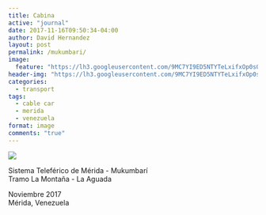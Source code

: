 ```yaml
---
title: Cabina
active: "journal"
date: 2017-11-16T09:50:34-04:00
author: David Hernandez
layout: post
permalink: /mukumbari/
image: 
  feature: "https://lh3.googleusercontent.com/9MC7YI9ED5NTYTeLxifxOp0sOdXc1sSbmMFCZV8xnlzis4zuajoRSKDrrO4KW907DVGFSyVbaxjhpfbj9Mr-OYxoPU5MipeK8GSA8Bi3eikT6MEKJHhXOb512OWnRzGmkdrdcBA6M96tISWA0WmI8TQJnWnRmM9zcfDxEmemVi9335fvhFSEbjcTdHLVENbkuKvwleXHAKFrKi-P-wWhdABIypqJZX7WF94l4Upan_DrXcdTecx4hkJlXbM7OIESOR5I0yH3838JtnLHT43iGRm1OYd6GI2mN-fRaL05npHNT2irTf-kUsYBH8nNwf8HaUPlxj8H7dd3Iaqljrp_RzDpeASEaK_GYCFG3kRl6P0aXRJhLtx8gGSSgZKUOVXuu7R8R0RoeaWgCL-jzl16UXepkEVoE5ZBS04L7N1Nw2rqD_cg-ECzo5665XeyqzMf2l-khml_dKQqyt5LRfqJwWmzmlHC_oPhQ_nF3jxhyeh1Kn5a8VUkyvdVdmoeLwpQvryXexgo2RlyElEUNQ0M0F-lAuaVS5svR9dUgo0zZnmTpWIA0cU3TxGLrV3laS5hcSfXXOA7OqO9aoEaNYEoLtlhD_qx8svzd2qL=w1493-h991-no"
header-img: "https://lh3.googleusercontent.com/9MC7YI9ED5NTYTeLxifxOp0sOdXc1sSbmMFCZV8xnlzis4zuajoRSKDrrO4KW907DVGFSyVbaxjhpfbj9Mr-OYxoPU5MipeK8GSA8Bi3eikT6MEKJHhXOb512OWnRzGmkdrdcBA6M96tISWA0WmI8TQJnWnRmM9zcfDxEmemVi9335fvhFSEbjcTdHLVENbkuKvwleXHAKFrKi-P-wWhdABIypqJZX7WF94l4Upan_DrXcdTecx4hkJlXbM7OIESOR5I0yH3838JtnLHT43iGRm1OYd6GI2mN-fRaL05npHNT2irTf-kUsYBH8nNwf8HaUPlxj8H7dd3Iaqljrp_RzDpeASEaK_GYCFG3kRl6P0aXRJhLtx8gGSSgZKUOVXuu7R8R0RoeaWgCL-jzl16UXepkEVoE5ZBS04L7N1Nw2rqD_cg-ECzo5665XeyqzMf2l-khml_dKQqyt5LRfqJwWmzmlHC_oPhQ_nF3jxhyeh1Kn5a8VUkyvdVdmoeLwpQvryXexgo2RlyElEUNQ0M0F-lAuaVS5svR9dUgo0zZnmTpWIA0cU3TxGLrV3laS5hcSfXXOA7OqO9aoEaNYEoLtlhD_qx8svzd2qL=w1493-h991-no"
categories:
  - transport
tags:
  - cable car
  - merida
  - venezuela
format: image
comments: "true"
---
```


<a href="https://lh3.googleusercontent.com/9MC7YI9ED5NTYTeLxifxOp0sOdXc1sSbmMFCZV8xnlzis4zuajoRSKDrrO4KW907DVGFSyVbaxjhpfbj9Mr-OYxoPU5MipeK8GSA8Bi3eikT6MEKJHhXOb512OWnRzGmkdrdcBA6M96tISWA0WmI8TQJnWnRmM9zcfDxEmemVi9335fvhFSEbjcTdHLVENbkuKvwleXHAKFrKi-P-wWhdABIypqJZX7WF94l4Upan_DrXcdTecx4hkJlXbM7OIESOR5I0yH3838JtnLHT43iGRm1OYd6GI2mN-fRaL05npHNT2irTf-kUsYBH8nNwf8HaUPlxj8H7dd3Iaqljrp_RzDpeASEaK_GYCFG3kRl6P0aXRJhLtx8gGSSgZKUOVXuu7R8R0RoeaWgCL-jzl16UXepkEVoE5ZBS04L7N1Nw2rqD_cg-ECzo5665XeyqzMf2l-khml_dKQqyt5LRfqJwWmzmlHC_oPhQ_nF3jxhyeh1Kn5a8VUkyvdVdmoeLwpQvryXexgo2RlyElEUNQ0M0F-lAuaVS5svR9dUgo0zZnmTpWIA0cU3TxGLrV3laS5hcSfXXOA7OqO9aoEaNYEoLtlhD_qx8svzd2qL=w1493-h991-no" class="popup"  title="Cabina del sistema teleférico de Mérida" data-caption="© 2017 by David Hernández">
<img src="https://lh3.googleusercontent.com/9MC7YI9ED5NTYTeLxifxOp0sOdXc1sSbmMFCZV8xnlzis4zuajoRSKDrrO4KW907DVGFSyVbaxjhpfbj9Mr-OYxoPU5MipeK8GSA8Bi3eikT6MEKJHhXOb512OWnRzGmkdrdcBA6M96tISWA0WmI8TQJnWnRmM9zcfDxEmemVi9335fvhFSEbjcTdHLVENbkuKvwleXHAKFrKi-P-wWhdABIypqJZX7WF94l4Upan_DrXcdTecx4hkJlXbM7OIESOR5I0yH3838JtnLHT43iGRm1OYd6GI2mN-fRaL05npHNT2irTf-kUsYBH8nNwf8HaUPlxj8H7dd3Iaqljrp_RzDpeASEaK_GYCFG3kRl6P0aXRJhLtx8gGSSgZKUOVXuu7R8R0RoeaWgCL-jzl16UXepkEVoE5ZBS04L7N1Nw2rqD_cg-ECzo5665XeyqzMf2l-khml_dKQqyt5LRfqJwWmzmlHC_oPhQ_nF3jxhyeh1Kn5a8VUkyvdVdmoeLwpQvryXexgo2RlyElEUNQ0M0F-lAuaVS5svR9dUgo0zZnmTpWIA0cU3TxGLrV3laS5hcSfXXOA7OqO9aoEaNYEoLtlhD_qx8svzd2qL=w1493-h991-no"></a>

Sistema Teleférico de Mérida - Mukumbarí<br>
Tramo La Montaña - La Aguada

Noviembre 2017<br>
Mérida, Venezuela
